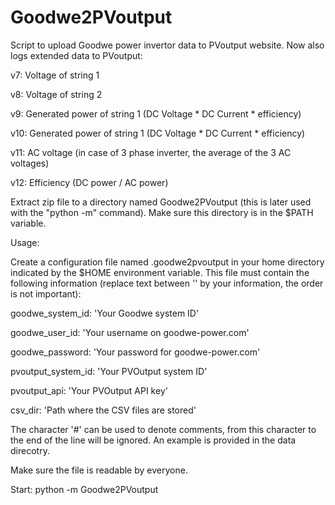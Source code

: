 # Goodwe2PVoutput
Script to upload Goodwe power invertor data to PVoutput website. Now also logs extended data to PVoutput:

v7: Voltage of string 1

v8: Voltage of string 2

v9: Generated power of string 1 (DC Voltage * DC Current * efficiency)

v10: Generated power of string 1 (DC Voltage * DC Current * efficiency)

v11: AC voltage (in case of 3 phase inverter, the average of the 3 AC voltages)

v12: Efficiency (DC power / AC power)


Extract zip file to a directory named Goodwe2PVoutput (this is later used with the "python -m" command). Make sure this directory is in the $PATH variable.

Usage:

Create a configuration file named .goodwe2pvoutput in your home directory
indicated by the $HOME environment variable. This file must contain the
following information (replace text between '' by your information, the order 
is not important):

goodwe_system_id: 'Your Goodwe system ID'

goodwe_user_id: 'Your username on goodwe-power.com'

goodwe_password: 'Your password for goodwe-power.com'

pvoutput_system_id: 'Your PVOutput system ID'

pvoutput_api: 'Your PVOutput API key'

csv_dir: 'Path where the CSV files are stored'

The character '#' can be used to denote comments, from this character to the
end of the line will be ignored. An example is provided in the data direcotry.

Make sure the file is readable by everyone.


Start:
python -m Goodwe2PVoutput
